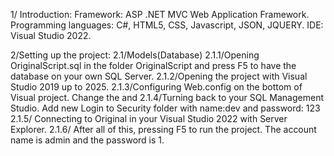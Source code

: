 1/ Introduction:
Framework: ASP .NET MVC Web Application Framework.
Programming languages: C#, HTML5, CSS, Javascript, JSON, JQUERY.
IDE: Visual Studio 2022.

2/Setting up the project:
 2.1/Models(Database)
 2.1.1/Opening OriginalScript.sql in the folder OriginalScript and press F5 to have the database on your own SQL Server.
 2.1.2/Opening the project with Visual Studio 2019 up to 2025.
 2.1.3/Configuring Web.config on the bottom of Visual project. Change the <add name="ServerDBContext" connectionString="data source = Your_servername"> and <add name="AuthSharingContext" connectionString = "data source = Your_servername">
 2.1.4/Turning back to your SQL Management Studio. Add new Login to Security folder with name:dev and password: 123
 2.1.5/ Connecting to Original in your Visual Studio 2022 with Server Explorer.
 2.1.6/ After all of this, pressing F5 to run the project. The account name is admin and the password is 1.
